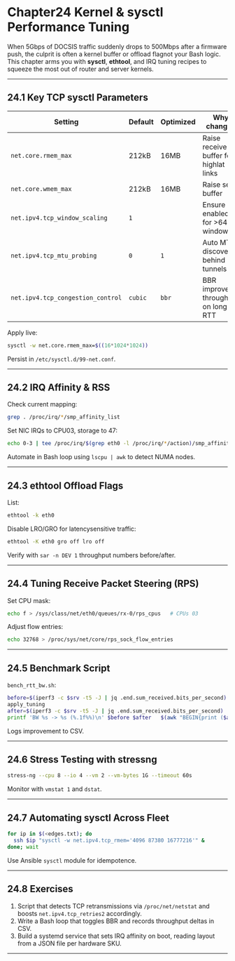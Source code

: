 
# Chapter24  Kernel & sysctl Performance Tuning

When 5Gbps of DOCSIS traffic suddenly drops to 500Mbps after a firmware
push, the culprit is often a kernel buffer or offload flagnot your Bash
logic. This chapter arms you with **sysctl**, **ethtool**, and IRQ tuning
recipes to squeeze the most out of router and server kernels.

---

## 24.1  Key TCP sysctl Parameters

| Setting | Default | Optimized | Why change? |
|---------|---------|-----------|-------------|
| `net.core.rmem_max` | 212kB | 16MB | Raise receive buffer for highlat links |
| `net.core.wmem_max` | 212kB | 16MB | Raise send buffer |
| `net.ipv4.tcp_window_scaling` | `1` |  | Ensure enabled for >64kB windows |
| `net.ipv4.tcp_mtu_probing` | `0` | `1` | Auto MTU discovery behind tunnels |
| `net.ipv4.tcp_congestion_control` | `cubic` | `bbr` | BBR improves throughput on long RTT |

Apply live:

```bash
sysctl -w net.core.rmem_max=$((16*1024*1024))
```

Persist in `/etc/sysctl.d/99-net.conf`.

---

## 24.2  IRQ Affinity & RSS

Check current mapping:

```bash
grep . /proc/irq/*/smp_affinity_list
```

Set NIC IRQs to CPU03, storage to 47:

```bash
echo 0-3 | tee /proc/irq/$(grep eth0 -l /proc/irq/*/action)/smp_affinity_list
```

Automate in Bash loop using `lscpu | awk` to detect NUMA nodes.

---

## 24.3  ethtool Offload Flags

List:

```bash
ethtool -k eth0
```

Disable LRO/GRO for latencysensitive traffic:

```bash
ethtool -K eth0 gro off lro off
```

Verify with `sar -n DEV 1` throughput numbers before/after.

---

## 24.4  Tuning Receive Packet Steering (RPS)

Set CPU mask:

```bash
echo f > /sys/class/net/eth0/queues/rx-0/rps_cpus   # CPUs 03
```

Adjust flow entries:

```bash
echo 32768 > /proc/sys/net/core/rps_sock_flow_entries
```

---

## 24.5  Benchmark Script

`bench_rtt_bw.sh`:

```bash
before=$(iperf3 -c $srv -t5 -J | jq .end.sum_received.bits_per_second)
apply_tuning
after=$(iperf3 -c $srv -t5 -J | jq .end.sum_received.bits_per_second)
printf 'BW %s -> %s (%.1f%%)\n' $before $after   $(awk "BEGIN{print ($after-$before)*100/$before}")
```

Logs improvement to CSV.

---

## 24.6  Stress Testing with stressng

```bash
stress-ng --cpu 8 --io 4 --vm 2 --vm-bytes 1G --timeout 60s
```

Monitor with `vmstat 1` and `dstat`.

---

## 24.7  Automating sysctl Across Fleet

```bash
for ip in $(<edges.txt); do
  ssh $ip "sysctl -w net.ipv4.tcp_rmem='4096 87380 16777216'" &
done; wait
```

Use Ansible `sysctl` module for idempotence.

---

## 24.8  Exercises

1. Script that detects TCP retransmissions via `/proc/net/netstat` and boosts
   `net.ipv4.tcp_retries2` accordingly.  
2. Write a Bash loop that toggles BBR and records throughput deltas in CSV.  
3. Build a systemd service that sets IRQ affinity on boot, reading layout
   from a JSON file per hardware SKU.

---
